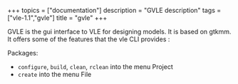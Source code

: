 +++
topics = ["documentation"]
description = "GVLE description"
tags = ["vle-1.1","gvle"]
title = "gvle"
+++

GVLE is the gui interface to VLE for designing models. It is based on
gtkmm. It offers some of the features that the vle CLI provides :

Packages:

- `configure`, `build`, `clean`, `rclean` into the menu Project
- `create` into the menu File
